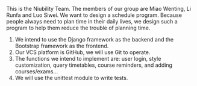This is the Niubility Team. The members of our group are Miao Wenting, Li Runfa and Luo Siwei.
We want to design a schedule program. Because people always need to plan time in their daily lives, we design such a program to help them reduce the trouble of planning time.
1. We intend to use the Django framework as the backend and the Bootstrap framework as the frontend.
2. Our VCS platform is GitHub, we will use Git to operate.
3. The functions we intend to implement are: user login, style customization, query timetables, course reminders, and adding courses/exams...
4. We will use the unittest module to write tests.
